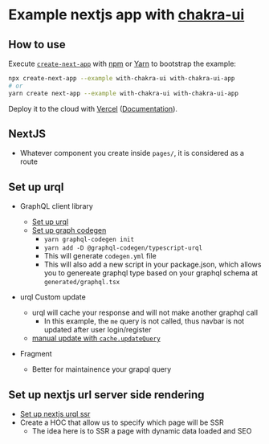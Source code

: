 # Example nextjs app with [chakra-ui](https://github.com/chakra-ui/chakra-ui)

## How to use

Execute [`create-next-app`](https://github.com/vercel/next.js/tree/canary/packages/create-next-app) with [npm](https://docs.npmjs.com/cli/init) or [Yarn](https://yarnpkg.com/lang/en/docs/cli/create/) to bootstrap the example:

```bash
npx create-next-app --example with-chakra-ui with-chakra-ui-app
# or
yarn create next-app --example with-chakra-ui with-chakra-ui-app
```

Deploy it to the cloud with [Vercel](https://vercel.com/new?utm_source=github&utm_medium=readme&utm_campaign=next-example) ([Documentation](https://nextjs.org/docs/deployment)).

## NextJS
* Whatever component you create inside `pages/`, it is considered as a route

## Set up urql 
* GraphQL client library
  * [Set up urql](https://formidable.com/open-source/urql/docs/basics/getting-started/#react--preact)
  * [Set up graph codegen](https://graphql-code-generator.com/docs/getting-started/installation)
    * `yarn graphql-codegen init`
    * `yarn add -D @graphql-codegen/typescript-urql`
    * This will generate `codegen.yml` file
    * This will also add a new script in your package.json, which allows you to genereate graphql type based on your graphql schema at `generated/graphql.tsx`

* urql Custom update
  * urql will cache your response and will not make another graphql call
    * In this example, the `me` query is not called, thus navbar is not updated after user login/register
  * [manual update with `cache.updateQuery`](https://formidable.com/open-source/urql/docs/graphcache/custom-updates/)

* Fragment 
  * Better for maintainence your grapql query

## Set up nextjs url server side rendering
* [Set up nextjs urql ssr](https://formidable.com/open-source/urql/docs/advanced/server-side-rendering/#nextjs)
* Create a HOC that allow us to specify which page will be SSR
  * The idea here is to SSR a page with dynamic data loaded and SEO